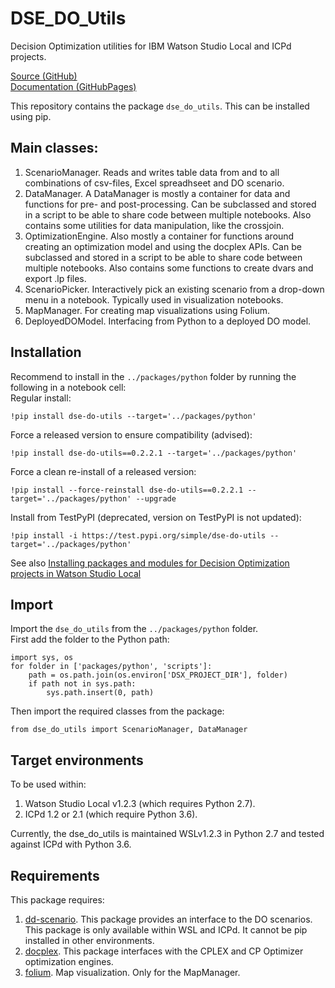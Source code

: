 # DSE_DO_Utils
Decision Optimization utilities for IBM Watson Studio Local and ICPd projects.

[Source (GitHub)](https://github.com/IBM/dse-decision-optimization-utilities)<br>
[Documentation (GitHubPages)](https://ibm.github.io/dse-decision-optimization-utilities/)

This repository contains the package `dse_do_utils`. This can be installed using pip.

## Main classes:
1. ScenarioManager. Reads and writes table data from and to all combinations of csv-files, Excel spreadhseet and DO scenario.
2. DataManager. A DataManager is mostly a container for data and functions for pre- and post-processing. 
Can be subclassed and stored in a script to be able to share code between multiple notebooks. 
Also contains some utilities for data manipulation, like the crossjoin.
3. OptimizationEngine. Also mostly a container for functions around creating an optimization model and using the docplex APIs. 
Can be subclassed and stored in a script to be able to share code between multiple notebooks.
Also contains some functions to create dvars and export .lp files.
4. ScenarioPicker. Interactively pick an existing scenario from a drop-down menu in a notebook. Typically used in visualization notebooks. 
5. MapManager. For creating map visualizations using Folium.
6. DeployedDOModel. Interfacing from Python to a deployed DO model.

## Installation
Recommend to install in the `../packages/python` folder by running the following in a notebook cell: <br>
Regular install:
```
!pip install dse-do-utils --target='../packages/python'
```
Force a released version to ensure compatibility (advised):
```
!pip install dse-do-utils==0.2.2.1 --target='../packages/python'
```
Force a clean re-install of a released version:
```
!pip install --force-reinstall dse-do-utils==0.2.2.1 --target='../packages/python' --upgrade
```

Install from TestPyPI (deprecated, version on TestPyPI is not updated):
```
!pip install -i https://test.pypi.org/simple/dse-do-utils --target='../packages/python'
```
See also [Installing packages and modules for Decision Optimization projects in Watson Studio Local](https://medium.com/@vjterpstracom/installing-packages-and-modules-for-decision-optimization-projects-in-watson-studio-local-69abc934ef32)

## Import
Import the `dse_do_utils` from the `../packages/python` folder.<br>
First add the folder to the Python path:
```
import sys, os
for folder in ['packages/python', 'scripts']:
    path = os.path.join(os.environ['DSX_PROJECT_DIR'], folder)
    if path not in sys.path:
        sys.path.insert(0, path)
```
Then import the required classes from the package:
```
from dse_do_utils import ScenarioManager, DataManager
```

## Target environments
To be used within:
1. Watson Studio Local v1.2.3 (which requires Python 2.7).
2. ICPd 1.2 or 2.1 (which require Python 3.6).

Currently, the dse_do_utils is maintained WSLv1.2.3 in Python 2.7 and tested against ICPd with Python 3.6.

## Requirements
This package requires:
1. [dd-scenario](https://pages.github.ibm.com/IBMDecisionOptimization/dd-scenario-api/dd-scenario-client-python/doc/build/html/). This package provides an interface to the DO scenarios. 
This package is only available within WSL and ICPd. It cannot be pip installed in other environments.
2. [docplex](http://ibmdecisionoptimization.github.io/docplex-doc/mp/index.html). This package interfaces with the CPLEX and CP Optimizer optimization engines.
3. [folium](https://github.com/python-visualization/folium). Map visualization. Only for the MapManager.